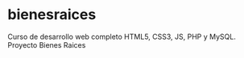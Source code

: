 # bienesraices
Curso de desarrollo web completo HTML5, CSS3, JS, PHP y MySQL. Proyecto Bienes Raices
